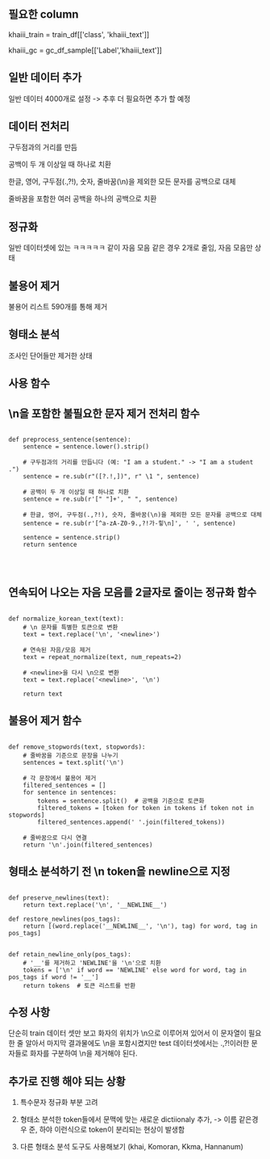 ## 필요한 column

khaiii_train = train_df[['class', 'khaiii_text']]


khaiii_gc = gc_df_sample[['Label','khaiii_text']]



## 일반 데이터 추가

일반 데이터 4000개로 설정 -> 추후 더 필요하면 추가 할 예정







## 데이터 전처리


구두점과의 거리를 만듬

공백이 두 개 이상일 때 하나로 치환

한글, 영어, 구두점(.,?!), 숫자, 줄바꿈(\n)을 제외한 모든 문자를 공백으로 대체

줄바꿈을 포함한 여러 공백을 하나의 공백으로 치환



## 정규화


일반 데이터셋에 있는 ㅋㅋㅋㅋㅋ 같이 자음 모음 같은 경우 2개로 줄임, 자음 모음만  상태



## 불용어 제거

불용어 리스트 590개를 통해 제거



## 형태소 분석

조사인 단어들만  제거한 상태 





## 사용 함수

## \n을 포함한 불필요한 문자 제거 전처리 함수

```

def preprocess_sentence(sentence):
    sentence = sentence.lower().strip()

    # 구두점과의 거리를 만듭니다 (예: "I am a student." -> "I am a student .")
    sentence = re.sub(r"([?.!,])", r" \1 ", sentence)

    # 공백이 두 개 이상일 때 하나로 치환
    sentence = re.sub(r'[" "]+', " ", sentence)

    # 한글, 영어, 구두점(.,?!), 숫자, 줄바꿈(\n)을 제외한 모든 문자를 공백으로 대체
    sentence = re.sub(r'[^a-zA-Z0-9.,?!가-힣\n]', ' ', sentence)

    sentence = sentence.strip()
    return sentence




```


## 연속되어 나오는 자음 모음를 2글자로 줄이는 정규화 함수

```

def normalize_korean_text(text):
    # \n 문자를 특별한 토큰으로 변환
    text = text.replace('\n', '<newline>')

    # 연속된 자음/모음 제거
    text = repeat_normalize(text, num_repeats=2)

    # <newline>을 다시 \n으로 변환
    text = text.replace('<newline>', '\n')

    return text

```

## 불용어 제거 함수

```

def remove_stopwords(text, stopwords):
    # 줄바꿈을 기준으로 문장을 나누기
    sentences = text.split('\n')

    # 각 문장에서 불용어 제거
    filtered_sentences = []
    for sentence in sentences:
        tokens = sentence.split()  # 공백을 기준으로 토큰화
        filtered_tokens = [token for token in tokens if token not in stopwords]
        filtered_sentences.append(' '.join(filtered_tokens))

    # 줄바꿈으로 다시 연결
    return '\n'.join(filtered_sentences)

```

## 형태소 분석하기 전 \n token을 newline으로 지정

```

def preserve_newlines(text):
    return text.replace('\n', '__NEWLINE__')

def restore_newlines(pos_tags):
    return [(word.replace('__NEWLINE__', '\n'), tag) for word, tag in pos_tags]

```

```

def retain_newline_only(pos_tags):
    # '__'를 제거하고 'NEWLINE'을 '\n'으로 치환
    tokens = ['\n' if word == 'NEWLINE' else word for word, tag in pos_tags if word != '__']
    return tokens  # 토큰 리스트를 반환

```




## 수정 사항

 단순히 train 데이터 셋만 보고 화자의 위치가 \n으로 이루어져 있어서 이 문자열이 필요한 줄 알아서 마지막 결과물에도 \n을 포함시켰지만 test 데이터셋에서는 .,?!이러한 문자들로 화자를 구분하여 \n을 제거해야 된다.
 


## 추가로 진행 해야 되는 상황


1. 특수문자 정규화 부분 고려


2. 형태소 분석한 token들에서 문맥에 맞는 새로운 dictiionaly 추가, -> 이름 같은경우 준, 하야 이런식으로 token이 분리되는 현상이 발생함


3.  다른 형태소 분석 도구도 사용해보기 (khai, Komoran, Kkma, Hannanum)



